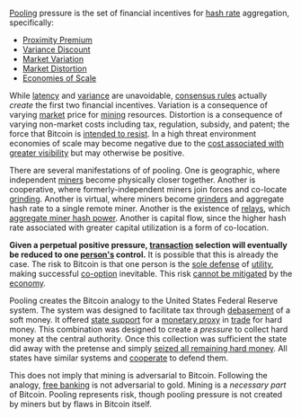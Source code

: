 [Pooling](Glossary#pooling) pressure is the set of financial incentives for [hash rate](Glossary#hash-rate) aggregation, specifically:

* [Proximity Premium](Proximity-Premium-Flaw)
* [Variance Discount](Variance-Discount-Flaw)
* [Market Variation](Glossary#variation)
* [Market Distortion](Glossary#distortion)
* [Economies of Scale](https://en.wikipedia.org/wiki/Economies_of_scale)

While [latency](Glossary#latency) and [variance](Glossary#variance) are unavoidable, [consensus rules](Glossary#consensus-rules) actually *create* the first two financial incentives. Variation is a consequence of varying [market](Glossary#market) price for [mining](Glossary#mine) resources. Distortion is a consequence of varying non-market costs including tax, regulation, subsidy, and patent; the force that Bitcoin is [intended to resist](Axiom-of-Resistance). In a high threat environment economies of scale may become negative due to the [cost associated with greater visibility](https://www.theatlantic.com/magazine/archive/2017/09/big-in-venezuela/534177/) but may otherwise be positive.

There are several manifestations of of pooling. One is geographic, where independent [miners](Glossary#miner) become physically closer together. Another is cooperative, where formerly-independent miners join forces and co-locate [grinding](Glossary#grind). Another is virtual, where miners become [grinders](Glossary#grinder) and aggregate hash rate to a single remote miner. Another is the existence of [relays](Glossary#relay), which [aggregate miner hash power](Relay-Fallacy). Another is capital flow, since the higher hash rate associated with greater capital utilization is a form of co-location. 

**Given a perpetual positive pressure, [transaction](Glossary#transaction) selection will eventually be reduced to one [person's](Glossary#person) control.** It is possible that this is already the case. The risk to Bitcoin is that one person is the [sole defense](Risk-Sharing-Principle) of [utility](Glossary#utility), making successful [co-option](Glossary#co-option) inevitable. This risk [cannot be mitigated](Balance-of-Power-Fallacy) by the [economy](Glossary#economy).

Pooling creates the Bitcoin analogy to the United States Federal Reserve system. The system was designed to facilitate tax through [debasement](https://en.wikipedia.org/wiki/Debasement) of a soft money. It offered [state support](https://en.wikipedia.org/wiki/Legal_tender) for a [monetary proxy](https://en.wikipedia.org/wiki/Federal_Reserve_Note) in [trade](Glossary#trade) for hard money. This combination was designed to create a *pressure* to collect hard money at the central authority. Once this collection was sufficient the state did away with the pretense and simply [seized all remaining hard money](https://en.wikipedia.org/wiki/Executive_Order_6102). All states have similar systems and [cooperate](https://en.wikipedia.org/wiki/International_Monetary_Fund) to defend them.

This does not imply that mining is adversarial to Bitcoin. Following the analogy, [free banking](https://en.wikipedia.org/wiki/Free_banking) is not adversarial to gold. Mining is a *necessary part* of Bitcoin. Pooling represents risk, though pooling pressure is not created by miners but by flaws in Bitcoin itself.